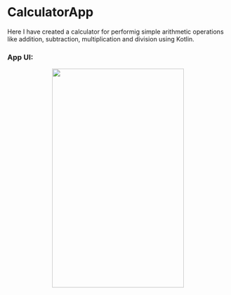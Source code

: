 # CalculatorApp
Here I have created a calculator for performig simple arithmetic operations like addition, subtraction, multiplication and division using Kotlin.

### App UI:

<p align = "center">
    <img src="https://github.com/Kinshuk1202/CalculatorApp/assets/111125490/ba0f5482-cf7e-4da7-bde3-87d3bdf76d1a" width="300" height="500" />

</p>
